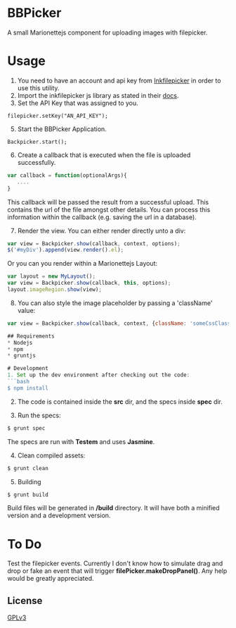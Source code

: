 # BBPicker
A small Marionettejs component for uploading images with filepicker.

# Usage
1. You need to have an account and api key from [Inkfilepicker](http://inkfilepicker.com) in order to use this utility.
2. Import the inkfilepicker js library as stated in their [docs](https://developers.inkfilepicker.com/docs/web/).
4. Set the API Key that was assigned to you.
```
filepicker.setKey("AN_API_KEY");
```
5. Start the BBPicker Application.
```
Backpicker.start();
```
6. Create a callback that is executed when the file is uploaded successfully.
```javascript
var callback = function(optionalArgs){
   ....
}
```
This callback will be passed the result from a successful upload. This contains the url of the file amongst other details.
You can process this information within the callback (e.g. saving the url in a database).

7. Render the view. You can either render directly unto a div:
```javascript
var view = Backpicker.show(callback, context, options);
$('#myDiv').append(view.render().el);
```
Or you can you render within a Marionettejs Layout:
```javascript
var layout = new MyLayout();
var view = Backpicker.show(callback, this, options);
layout.imageRegion.show(view);
```
8. You can also style the image placeholder by passing a 'className' value:
```javascript
var view = Backpicker.show(callback, context, {className: 'someCssClass'});

## Requirements
* Nodejs
* npm
* gruntjs

# Development
1. Set up the dev environment after checking out the code:
```bash
$ npm install
```

2. The code is contained inside the __src__ dir, and the specs inside __spec__ dir.

3. Run the specs:
```bash
$ grunt spec
```
The specs are run with __Testem__ and uses __Jasmine__.

4. Clean compiled assets:
```bash
$ grunt clean
```

5. Building
```bash
$ grunt build
```
Build files will be generated in __/build__ directory. It will have both a minified version and a development version.

# To Do
Test the filepicker events. Currently I don't know how to simulate drag and drop or fake an event that will trigger
__filePicker.makeDropPanel()__. Any help would be greatly appreciated.


## License
[GPLv3](http://www.gnu.org/licenses/gpl-3.0.html)